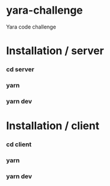 # yara-challenge
Yara code challenge

# Installation / server
### cd server
### yarn
### yarn dev

# Installation / client

### cd client
### yarn
### yarn dev
